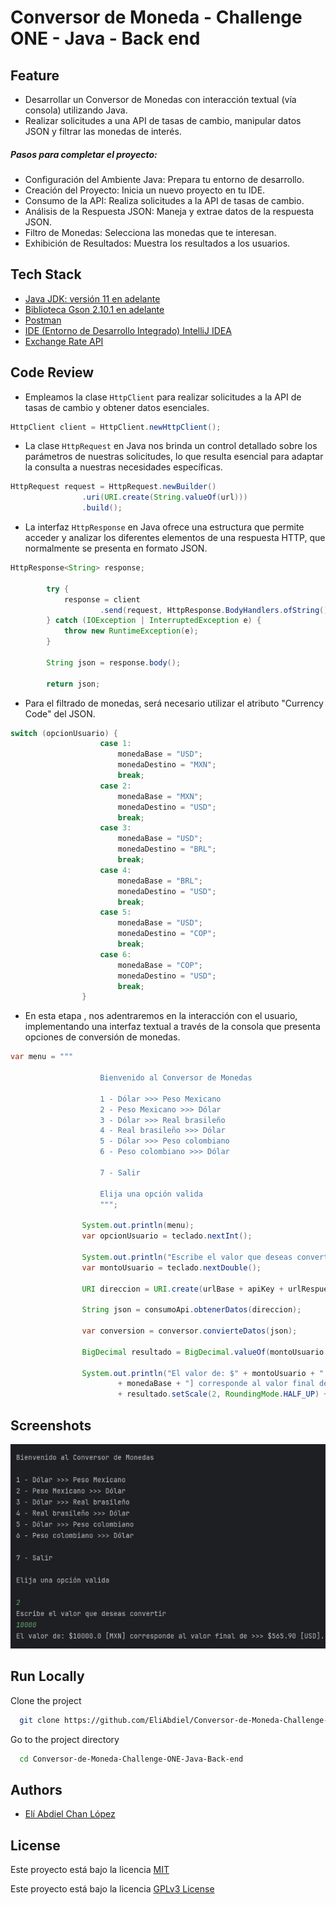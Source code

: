 
# Conversor de Moneda - Challenge ONE - Java - Back end


## Feature

- Desarrollar un Conversor de Monedas con interacción textual (vía consola) utilizando Java. 
- Realizar solicitudes a una API de tasas de cambio, manipular datos JSON y filtrar las monedas de interés.

##### Pasos para completar el proyecto:

- Configuración del Ambiente Java: Prepara tu entorno de desarrollo.
- Creación del Proyecto: Inicia un nuevo proyecto en tu IDE.
- Consumo de la API: Realiza solicitudes a la API de tasas de cambio.
- Análisis de la Respuesta JSON: Maneja y extrae datos de la respuesta JSON.
- Filtro de Monedas: Selecciona las monedas que te interesan.
- Exhibición de Resultados: Muestra los resultados a los usuarios.
## Tech Stack

- [Java JDK: versión 11 en adelante](https://www.oracle.com/br/java/technologies/downloads/)
- [Biblioteca Gson 2.10.1 en adelante](https://mvnrepository.com/artifact/com.google.code.gson/gson/2.10.1)
- [Postman](https://www.postman.com/downloads/)
- [IDE (Entorno de Desarrollo Integrado) IntelliJ IDEA](https://www.jetbrains.com/es-es/idea/download/?section=windows)
- [Exchange Rate API](https://www.exchangerate-api.com/)
## Code Review

- Empleamos la clase `HttpClient` para realizar solicitudes a la API de tasas de cambio y obtener datos esenciales.

```java
HttpClient client = HttpClient.newHttpClient();
```

- La clase `HttpRequest` en Java nos brinda un control detallado sobre los parámetros de nuestras solicitudes, lo que resulta esencial para adaptar la consulta a nuestras necesidades específicas.

```java
HttpRequest request = HttpRequest.newBuilder()
                .uri(URI.create(String.valueOf(url)))
                .build();
```

- La interfaz `HttpResponse` en Java ofrece una estructura que permite acceder y analizar los diferentes elementos de una respuesta HTTP, que normalmente se presenta en formato JSON.

```java
HttpResponse<String> response;

        try {
            response = client
                    .send(request, HttpResponse.BodyHandlers.ofString());
        } catch (IOException | InterruptedException e) {
            throw new RuntimeException(e);
        }

        String json = response.body();

        return json;
```

- Para el filtrado de monedas, será necesario utilizar el atributo "Currency Code" del JSON.

```java
switch (opcionUsuario) {
                    case 1:
                        monedaBase = "USD";
                        monedaDestino = "MXN";
                        break;
                    case 2:
                        monedaBase = "MXN";
                        monedaDestino = "USD";
                        break;
                    case 3:
                        monedaBase = "USD";
                        monedaDestino = "BRL";
                        break;
                    case 4:
                        monedaBase = "BRL";
                        monedaDestino = "USD";
                        break;
                    case 5:
                        monedaBase = "USD";
                        monedaDestino = "COP";
                        break;
                    case 6:
                        monedaBase = "COP";
                        monedaDestino = "USD";
                        break;
                }
```

- En esta etapa , nos adentraremos en la interacción con el usuario, implementando una interfaz textual a través de la consola que presenta opciones de conversión de monedas.

```java
var menu = """
                    
                    Bienvenido al Conversor de Monedas
                    
                    1 - Dólar >>> Peso Mexicano
                    2 - Peso Mexicano >>> Dólar
                    3 - Dólar >>> Real brasileño
                    4 - Real brasileño >>> Dólar
                    5 - Dólar >>> Peso colombiano
                    6 - Peso colombiano >>> Dólar
                    
                    7 - Salir
                    
                    Elija una opción valida
                    """;

                System.out.println(menu);
                var opcionUsuario = teclado.nextInt();

                System.out.println("Escribe el valor que deseas convertir");
                var montoUsuario = teclado.nextDouble();

                URI direccion = URI.create(urlBase + apiKey + urlRespuesta + monedaBase + "/" + monedaDestino + "/" + montoUsuario);

                String json = consumoApi.obtenerDatos(direccion);

                var conversion = conversor.convierteDatos(json);

                BigDecimal resultado = BigDecimal.valueOf(montoUsuario * conversion.conversion_rate());

                System.out.println("El valor de: $" + montoUsuario + " ["
                        + monedaBase + "] corresponde al valor final de >>> $"
                        + resultado.setScale(2, RoundingMode.HALF_UP) + " [" + monedaDestino + "].");
```


## Screenshots

![App Screenshot](img/capture.PNG)


## Run Locally

Clone the project

```bash
  git clone https://github.com/EliAbdiel/Conversor-de-Moneda-Challenge-ONE-Java-Back-end.git
```

Go to the project directory

```bash
  cd Conversor-de-Moneda-Challenge-ONE-Java-Back-end
```



## Authors

- [Elí Abdiel Chan López](https://www.github.com/EliAbdiel)


## License

Este proyecto está bajo la licencia [MIT](https://choosealicense.com/licenses/mit/)

Este proyecto está bajo la licencia [GPLv3 License](https://opensource.org/licenses/)

